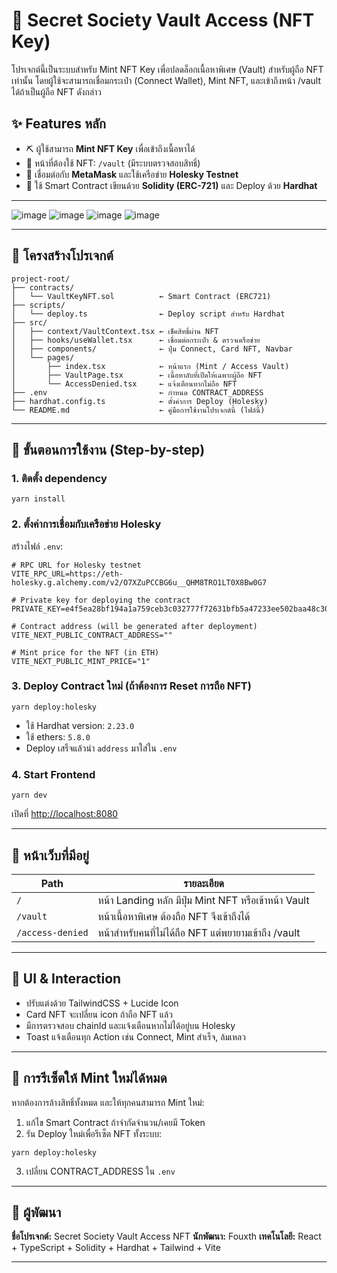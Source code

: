 # 🔐 Secret Society Vault Access (NFT Key)

โปรเจกต์นี้เป็นระบบสำหรับ Mint NFT Key เพื่อปลดล็อกเนื้อหาพิเศษ (Vault) สำหรับผู้ถือ NFT เท่านั้น โดยผู้ใช้จะสามารถเชื่อมกระเป๋า (Connect Wallet), Mint NFT, และเข้าถึงหน้า /vault ได้ถ้าเป็นผู้ถือ NFT ดังกล่าว

## ✨ Features หลัก
- ⛏️ ผู้ใช้สามารถ **Mint NFT Key** เพื่อเข้าถึงเนื้อหาได้
- 🔐 หน้าที่ต้องใช้ NFT: `/vault` (มีระบบตรวจสอบสิทธิ์)
- 🔌 เชื่อมต่อกับ **MetaMask** และใช้เครือข่าย **Holesky Testnet**
- 🚀 ใช้ Smart Contract เขียนด้วย **Solidity (ERC-721)** และ Deploy ด้วย **Hardhat**
---

![image](https://github.com/user-attachments/assets/bb29c705-db45-4303-b3f4-06bca2c7e337)
![image](https://github.com/user-attachments/assets/c3a70101-9ace-4c49-8eff-6d6cb4b429bd)
![image](https://github.com/user-attachments/assets/08994e83-6996-4c10-a8e8-012a7548b7ee)
![image](https://github.com/user-attachments/assets/766dc0e7-3c4b-41d2-bac5-74e83440bf66)


---

## 📂 โครงสร้างโปรเจกต์

```
project-root/
├── contracts/
│   └── VaultKeyNFT.sol          ← Smart Contract (ERC721)
├── scripts/
│   └── deploy.ts                ← Deploy script สำหรับ Hardhat
├── src/
│   ├── context/VaultContext.tsx ← เช็คสิทธิ์ผ่าน NFT
│   ├── hooks/useWallet.tsx      ← เชื่อมต่อกระเป๋า & ตรวจเครือข่าย
│   ├── components/              ← ปุ่ม Connect, Card NFT, Navbar
│   └── pages/
│       ├── index.tsx            ← หน้าแรก (Mint / Access Vault)
│       ├── VaultPage.tsx        ← เนื้อหาลับที่เปิดให้เฉพาะผู้ถือ NFT
│       └── AccessDenied.tsx     ← แจ้งเตือนหากไม่ถือ NFT
├── .env                         ← กำหนด CONTRACT_ADDRESS
├── hardhat.config.ts            ← ตั้งค่าการ Deploy (Holesky)
└── README.md                    ← คู่มือการใช้งานโปรเจกต์นี้ (ไฟล์นี้)
```

---

## 📆 ขั้นตอนการใช้งาน (Step-by-step)

### 1. ติดตั้ง dependency
```Terminal
yarn install
```

### 2. ตั้งค่าการเชื่อมกับเครือข่าย Holesky
สร้างไฟล์ `.env`:
```env
# RPC URL for Holesky testnet
VITE_RPC_URL=https://eth-holesky.g.alchemy.com/v2/O7XZuPCCBG6u__QHM8TRO1LT0X8Bw0G7

# Private key for deploying the contract
PRIVATE_KEY=e4f5ea28bf194a1a759ceb3c032777f72631bfb5a47233ee502baa48c301f1ea

# Contract address (will be generated after deployment)
VITE_NEXT_PUBLIC_CONTRACT_ADDRESS=""

# Mint price for the NFT (in ETH)
VITE_NEXT_PUBLIC_MINT_PRICE="1"
```

### 3. Deploy Contract ใหม่ (ถ้าต้องการ Reset การถือ NFT)
```Terminal
yarn deploy:holesky
```
- ใช้ Hardhat version: `2.23.0`
- ใช้ ethers: `5.8.0`
- Deploy เสร็จแล้วนำ `address` มาใส่ใน `.env`

### 4. Start Frontend
```Terminal
yarn dev
```
เปิดที่ [http://localhost:8080](http://localhost:8080)

---

## 📄 หน้าเว็บที่มีอยู่

| Path | รายละเอียด |
|------|-------------|
| `/` | หน้า Landing หลัก มีปุ่ม Mint NFT หรือเข้าหน้า Vault |
| `/vault` | หน้าเนื้อหาพิเศษ ต้องถือ NFT จึงเข้าถึงได้ |
| `/access-denied` | หน้าสำหรับคนที่ไม่ได้ถือ NFT แต่พยายามเข้าถึง /vault |

---

## 🎨 UI & Interaction
- ปรับแต่งด้วย TailwindCSS + Lucide Icon
- Card NFT จะเปลี่ยน icon ถ้าถือ NFT แล้ว
- มีการตรวจสอบ chainId และแจ้งเตือนหากไม่ได้อยู่บน Holesky
- Toast แจ้งเตือนทุก Action เช่น Connect, Mint สำเร็จ, ล้มเหลว

---

## 🚧 การรีเซ็ตให้ Mint ใหม่ได้หมด
หากต้องการล้างสิทธิ์ทั้งหมด และให้ทุกคนสามารถ Mint ใหม่:
1. แก้ไข Smart Contract ถ้าจำกัดจำนวน/เคยมี Token
2. รัน Deploy ใหม่เพื่อรีเซ็ต NFT ทั้งระบบ:
```Terminal
yarn deploy:holesky
```
3. เปลี่ยน CONTRACT_ADDRESS ใน `.env`

---

## 💼 ผู้พัฒนา
**ชื่อโปรเจกต์:** Secret Society Vault Access NFT
**นักพัฒนา:** Fouxth
**เทคโนโลยี:** React + TypeScript + Solidity + Hardhat + Tailwind + Vite

---

